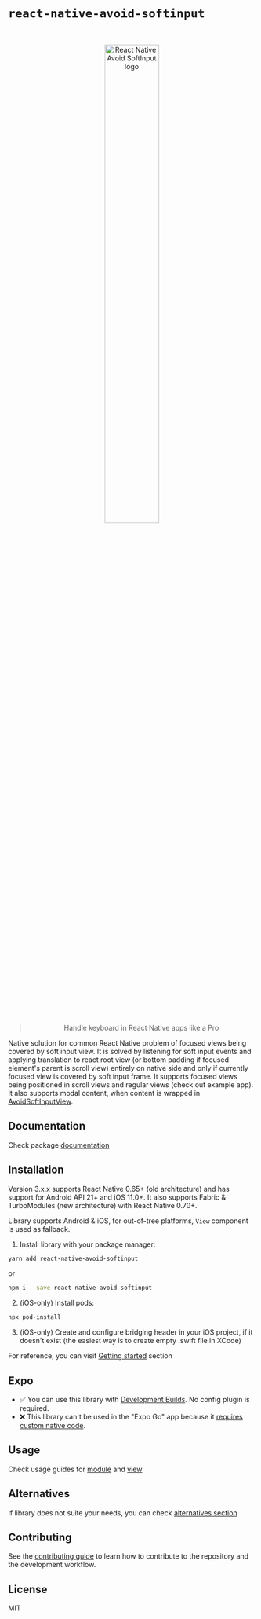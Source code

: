 # `react-native-avoid-softinput`

<div align="center">
  <div style="padding: 30px">
    <img src="./static/AppIcon.svg" alt="React Native Avoid SoftInput logo" width="50%" />
  </div>
  <blockquote>Handle keyboard in React Native apps like a Pro</blockquote>
</div>

Native solution for common React Native problem of focused views being covered by soft input view. It is solved by listening for soft input events and applying translation to react root view (or bottom padding if focused element's parent is scroll view) entirely on native side and only if currently focused view is covered by soft input frame. It supports focused views being positioned in scroll views and regular views (check out example app). It also supports modal content, when content is wrapped in [AvoidSoftInputView](https://mateusz1913.github.io/react-native-avoid-softinput/docs/api/view/).

## Documentation

Check package [documentation](https://mateusz1913.github.io/react-native-avoid-softinput/)

## Installation

Version 3.x.x supports React Native 0.65+ (old architecture) and has support for Android API 21+ and iOS 11.0+. It also supports Fabric & TurboModules (new architecture) with React Native 0.70+.

Library supports Android & iOS, for out-of-tree platforms, `View` component is used as fallback.

1. Install library with your package manager:

```sh
yarn add react-native-avoid-softinput
```

or

```sh
npm i --save react-native-avoid-softinput
```

2. (iOS-only) Install pods:

```sh
npx pod-install
```

3. (iOS-only) Create and configure bridging header in your iOS project, if it doesn't exist (the easiest way is to create empty .swift file in XCode)

For reference, you can visit [Getting started](https://mateusz1913.github.io/react-native-avoid-softinput/docs/guides/) section

## Expo

- ✅ You can use this library with [Development Builds](https://docs.expo.dev/development/introduction/). No config plugin is required.
- ❌ This library can't be used in the "Expo Go" app because it [requires custom native code](https://docs.expo.dev/workflow/customizing/).


## Usage

Check usage guides for [module](https://mateusz1913.github.io/react-native-avoid-softinput/docs/guides/usage-module) and [view](https://mateusz1913.github.io/react-native-avoid-softinput/docs/guides/usage-view)

## Alternatives

If library does not suite your needs, you can check [alternatives section](https://mateusz1913.github.io/react-native-avoid-softinput/docs/guides/alternatives)

## Contributing

See the [contributing guide](CONTRIBUTING.md) to learn how to contribute to the repository and the development workflow.

## License

MIT
